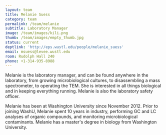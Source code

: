 ```yaml
---
layout: team
title: Melanie Suess
category: team
permalink: /team/melanie
subtitle: Laboratory Manager
image: /team/images/kili.png
thumb: /team/images/empty_thumb.jpg
status: current
deptlink: 'http://eps.wustl.edu/people/melanie_suess'
email: msuess@levee.wustl.edu
room: Rudolph Hall 240
phone: +1-314-935-8988
---
```


Melanie is the laboratory manager, and can be found anywhere in the laboratory, from growing microbiological cultures, to disassembling a mass spectrometer, to operating the TEM. She is interested in all things biological and in keeping everything running. Melanie is also the laboratory safety officer. 

Melanie has been at Washington University since November 2012. Prior to joining WashU, Melanie spent 10 years in industry, performing GC and LC analyses of organic compounds, and monitoring microbiological contaminants. Melanie has a master's degree in biology from Washington University.

